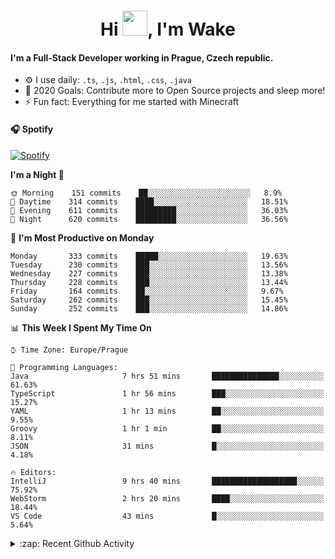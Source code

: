 <h1 align="center">Hi <img src="https://raw.githubusercontent.com/MrWakeCZ/MrWakeCZ/master/Hi.gif" width="40px" />, I'm Wake</h1>

#### I'm a Full-Stack Developer working in Prague, Czech republic.
- ⚙️ I use daily: `.ts`, `.js`, `.html`, `.css`, `.java`
- 🥅 2020 Goals: Contribute more to Open Source projects and sleep more!
- ⚡ Fun fact: Everything for me started with Minecraft

#### 🎧 Spotify
[![Spotify](https://novatorem-delta-eight.vercel.app/api/spotify)](https://open.spotify.com/user/wakeecz)

<!--START_SECTION:waka-->
**I'm a Night 🦉** 

```text
🌞 Morning    151 commits    ██░░░░░░░░░░░░░░░░░░░░░░░   8.9% 
🌆 Daytime    314 commits    ████░░░░░░░░░░░░░░░░░░░░░   18.51% 
🌃 Evening    611 commits    █████████░░░░░░░░░░░░░░░░   36.03% 
🌙 Night      620 commits    █████████░░░░░░░░░░░░░░░░   36.56%

```
📅 **I'm Most Productive on Monday** 

```text
Monday       333 commits    █████░░░░░░░░░░░░░░░░░░░░   19.63% 
Tuesday      230 commits    ███░░░░░░░░░░░░░░░░░░░░░░   13.56% 
Wednesday    227 commits    ███░░░░░░░░░░░░░░░░░░░░░░   13.38% 
Thursday     228 commits    ███░░░░░░░░░░░░░░░░░░░░░░   13.44% 
Friday       164 commits    ██░░░░░░░░░░░░░░░░░░░░░░░   9.67% 
Saturday     262 commits    ███░░░░░░░░░░░░░░░░░░░░░░   15.45% 
Sunday       252 commits    ███░░░░░░░░░░░░░░░░░░░░░░   14.86%

```


📊 **This Week I Spent My Time On** 

```text
⌚︎ Time Zone: Europe/Prague

💬 Programming Languages: 
Java                     7 hrs 51 mins       ███████████████░░░░░░░░░░   61.63% 
TypeScript               1 hr 56 mins        ███░░░░░░░░░░░░░░░░░░░░░░   15.27% 
YAML                     1 hr 13 mins        ██░░░░░░░░░░░░░░░░░░░░░░░   9.55% 
Groovy                   1 hr 1 min          ██░░░░░░░░░░░░░░░░░░░░░░░   8.11% 
JSON                     31 mins             █░░░░░░░░░░░░░░░░░░░░░░░░   4.18%

🔥 Editors: 
IntelliJ                 9 hrs 40 mins       ███████████████████░░░░░░   75.92% 
WebStorm                 2 hrs 20 mins       ████░░░░░░░░░░░░░░░░░░░░░   18.44% 
VS Code                  43 mins             █░░░░░░░░░░░░░░░░░░░░░░░░   5.64%

```


<!--END_SECTION:waka-->

<details>
  <summary>:zap: Recent Github Activity</summary>

<!--START_SECTION:activity-->
1. 🎉 Merged PR [#89](https://github.com/waked-cz/corgi/pull/89) in [waked-cz/corgi](https://github.com/waked-cz/corgi)
2. 🗣 Commented on [#14](https://github.com/craftmania-cz/craftmanager/issues/14) in [craftmania-cz/craftmanager](https://github.com/craftmania-cz/craftmanager)
3. 🎉 Merged PR [#2](https://github.com/craftmania-cz/craftcore/pull/2) in [craftmania-cz/craftcore](https://github.com/craftmania-cz/craftcore)
4. 🎉 Merged PR [#7](https://github.com/craftmania-cz/craftlobby/pull/7) in [craftmania-cz/craftlobby](https://github.com/craftmania-cz/craftlobby)
5. ❌ Closed PR [#88](https://github.com/waked-cz/corgi/pull/88) in [waked-cz/corgi](https://github.com/waked-cz/corgi)
<!--END_SECTION:activity-->

</details>
